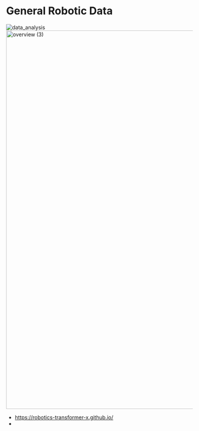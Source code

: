 # General Robotic Data
![data_analysis](https://github.com/user-attachments/assets/18896cd1-76cf-4b74-b2be-62a19b9a9763)
<img width="1020" alt="overview (3)" src="https://github.com/user-attachments/assets/03673439-96e5-4784-b2ae-12561ba72f80">

- https://robotics-transformer-x.github.io/
- 
